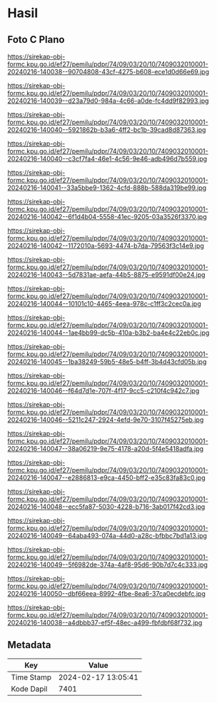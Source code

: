 # Hasil

## Foto C Plano

https://sirekap-obj-formc.kpu.go.id/ef27/pemilu/pdpr/74/09/03/20/10/7409032010001-20240216-140038--90704808-43cf-4275-b608-ece1d0d66e69.jpg

https://sirekap-obj-formc.kpu.go.id/ef27/pemilu/pdpr/74/09/03/20/10/7409032010001-20240216-140039--d23a79d0-984a-4c66-a0de-fc4dd9f82993.jpg

https://sirekap-obj-formc.kpu.go.id/ef27/pemilu/pdpr/74/09/03/20/10/7409032010001-20240216-140040--5921862b-b3a6-4ff2-bc1b-39cad8d87363.jpg

https://sirekap-obj-formc.kpu.go.id/ef27/pemilu/pdpr/74/09/03/20/10/7409032010001-20240216-140040--c3cf7fa4-46e1-4c56-9e46-adb496d7b559.jpg

https://sirekap-obj-formc.kpu.go.id/ef27/pemilu/pdpr/74/09/03/20/10/7409032010001-20240216-140041--33a5bbe9-1362-4cfd-888b-588da319be99.jpg

https://sirekap-obj-formc.kpu.go.id/ef27/pemilu/pdpr/74/09/03/20/10/7409032010001-20240216-140042--6f1d4b04-5558-41ec-9205-03a3526f3370.jpg

https://sirekap-obj-formc.kpu.go.id/ef27/pemilu/pdpr/74/09/03/20/10/7409032010001-20240216-140042--1172010a-5693-4474-b7da-79563f3c14e9.jpg

https://sirekap-obj-formc.kpu.go.id/ef27/pemilu/pdpr/74/09/03/20/10/7409032010001-20240216-140043--5d7831ae-aefa-44b5-8875-e9591df00e24.jpg

https://sirekap-obj-formc.kpu.go.id/ef27/pemilu/pdpr/74/09/03/20/10/7409032010001-20240216-140044--10101c10-4465-4eea-978c-c1ff3c2cec0a.jpg

https://sirekap-obj-formc.kpu.go.id/ef27/pemilu/pdpr/74/09/03/20/10/7409032010001-20240216-140044--1ae4bb99-dc5b-410a-b3b2-ba4e4c22eb0c.jpg

https://sirekap-obj-formc.kpu.go.id/ef27/pemilu/pdpr/74/09/03/20/10/7409032010001-20240216-140045--1ba38249-59b5-48e5-b4ff-3b4d43cfd05b.jpg

https://sirekap-obj-formc.kpu.go.id/ef27/pemilu/pdpr/74/09/03/20/10/7409032010001-20240216-140046--f64d7d1e-707f-4f17-9cc5-c210f4c942c7.jpg

https://sirekap-obj-formc.kpu.go.id/ef27/pemilu/pdpr/74/09/03/20/10/7409032010001-20240216-140046--5211c247-2924-4efd-9e70-3107f45275eb.jpg

https://sirekap-obj-formc.kpu.go.id/ef27/pemilu/pdpr/74/09/03/20/10/7409032010001-20240216-140047--38a06219-9e75-4178-a20d-5f4e5418adfa.jpg

https://sirekap-obj-formc.kpu.go.id/ef27/pemilu/pdpr/74/09/03/20/10/7409032010001-20240216-140047--e2886813-e9ca-4450-bff2-e35c83fa83c0.jpg

https://sirekap-obj-formc.kpu.go.id/ef27/pemilu/pdpr/74/09/03/20/10/7409032010001-20240216-140048--ecc5fa87-5030-4228-b716-3ab017f42cd3.jpg

https://sirekap-obj-formc.kpu.go.id/ef27/pemilu/pdpr/74/09/03/20/10/7409032010001-20240216-140049--64aba493-074a-44d0-a28c-bfbbc7bd1a13.jpg

https://sirekap-obj-formc.kpu.go.id/ef27/pemilu/pdpr/74/09/03/20/10/7409032010001-20240216-140049--5f6982de-374a-4af8-95d6-90b7d7c4c333.jpg

https://sirekap-obj-formc.kpu.go.id/ef27/pemilu/pdpr/74/09/03/20/10/7409032010001-20240216-140050--dbf66eea-8992-4fbe-8ea6-37ca0ecdebfc.jpg

https://sirekap-obj-formc.kpu.go.id/ef27/pemilu/pdpr/74/09/03/20/10/7409032010001-20240216-140038--a4dbbb37-ef5f-48ec-a499-fbfdbf68f732.jpg


## Metadata

| Key        | Value               |
| ---------- | ------------------- |
| Time Stamp | 2024-02-17 13:05:41 |
| Kode Dapil | 7401                |



